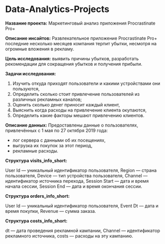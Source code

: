 # Data-Analytics-Projects

**Название проекта:** Маркетинговый анализ приложения Procrastinate Pro+

**Описание инсайтов:** Развлекательное приложение Procrastinate Pro+ последние несколько месяцев компания терпит убытки, несмотря на огромные вложения в рекламу.

**Цель исследования:** выявить причины убытков, разработать рекомендации для сокращения убытков и получения прибыли.

**Задачи исследования:**
1. Изучить откуда приходят пользователи и какими устройствами они пользуются,
2. Определить сколько стоит привлечение пользователей из различных рекламных каналов;
3. Оценить сколько денег приносит каждый клиент,
4. Выяснить когда расходы на привлечение клиента окупаются,
5. Определить какие факторы мешают привлечению клиентов.

**Описание данных:**
Предоставлены данные о пользователях, привлечённых с 1 мая по 27 октября 2019 года:
- лог сервера с данными об их посещениях,
- выгрузка их покупок за этот период,
- рекламные расходы.

**Структура visits_info_short:**

User Id — уникальный идентификатор пользователя,
Region — страна пользователя,
Device — тип устройства пользователя,
Channel — идентификатор источника перехода,
Session Start — дата и время начала сессии,
Session End — дата и время окончания сессии.

**Структура orders_info_short:**

User Id — уникальный идентификатор пользователя,
Event Dt — дата и время покупки,
Revenue — сумма заказа.

**Структура costs_info_short:**

dt — дата проведения рекламной кампании,
Channel — идентификатор рекламного источника,
costs — расходы на эту кампанию.
